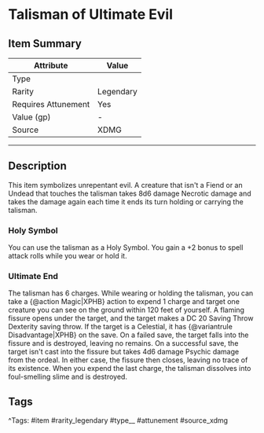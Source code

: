 # Talisman of Ultimate Evil

## Item Summary

| Attribute            | Value                        |
|----------------------|------------------------------|
| Type                 |   |
| Rarity               | Legendary             |
| Requires Attunement  | Yes                |
| Value (gp)           | -    |
| Source               | XDMG |

---

## Description

This item symbolizes unrepentant evil. A creature that isn't a Fiend or an Undead that touches the talisman takes 8d6 damage Necrotic damage and takes the damage again each time it ends its turn holding or carrying the talisman.

### Holy Symbol

You can use the talisman as a Holy Symbol. You gain a +2 bonus to spell attack rolls while you wear or hold it.

### Ultimate End

The talisman has 6 charges. While wearing or holding the talisman, you can take a {@action Magic|XPHB} action to expend 1 charge and target one creature you can see on the ground within 120 feet of yourself. A flaming fissure opens under the target, and the target makes a DC 20 Saving Throw Dexterity saving throw. If the target is a Celestial, it has {@variantrule Disadvantage|XPHB} on the save. On a failed save, the target falls into the fissure and is destroyed, leaving no remains. On a successful save, the target isn't cast into the fissure but takes 4d6 damage Psychic damage from the ordeal. In either case, the fissure then closes, leaving no trace of its existence. When you expend the last charge, the talisman dissolves into foul-smelling slime and is destroyed.

## Tags

^Tags: #item #rarity_legendary #type__ #attunement #source_xdmg